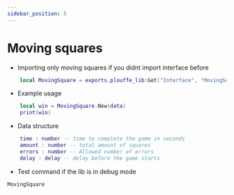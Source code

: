 ```yaml
---
sidebar_position: 5
---
```


# Moving squares

- Importing only moving squares if you didnt import interface before
```lua
    local MovingSquare = exports.plouffe_lib:Get("Interface", "MovingSquare")
```

- Example usage
```lua
    local win = MovingSquare.New(data)
    print(win)
```

- Data structure 
```lua
    time : number -- time to complete the game in seconds
    amount : number -- total amount of squares
    errors : number -- Allowed number of errors
    delay : delay -- delay before the game starts
```

- Test command if the lib is in debug mode 
```
MovingSquare
```